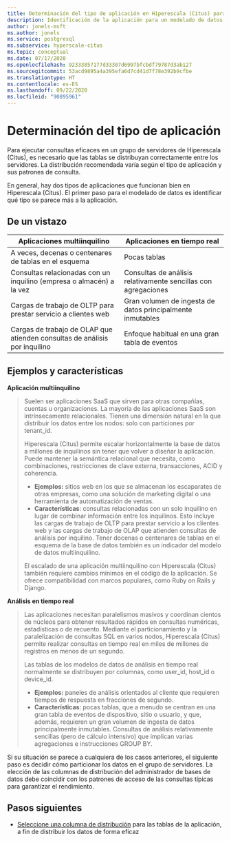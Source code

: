 ```yaml
---
title: Determinación del tipo de aplicación en Hiperescala (Citus) para Azure Database for PostgreSQL
description: Identificación de la aplicación para un modelado de datos distribuido eficaz
author: jonels-msft
ms.author: jonels
ms.service: postgresql
ms.subservice: hyperscale-citus
ms.topic: conceptual
ms.date: 07/17/2020
ms.openlocfilehash: 92333857177d33307d6997bfcbdf79787d3ab127
ms.sourcegitcommit: 53acd9895a4a395efa6d7cd41d7f78e392b9cfbe
ms.translationtype: HT
ms.contentlocale: es-ES
ms.lasthandoff: 09/22/2020
ms.locfileid: "90895961"
---
```

# <a name="determining-application-type"></a>Determinación del tipo de aplicación

Para ejecutar consultas eficaces en un grupo de servidores de Hiperescala (Citus), es necesario que las tablas se distribuyan correctamente entre los servidores. La distribución recomendada varía según el tipo de aplicación y sus patrones de consulta.

En general, hay dos tipos de aplicaciones que funcionan bien en Hiperescala (Citus). El primer paso para el modelado de datos es identificar qué tipo se parece más a la aplicación.

## <a name="at-a-glance"></a>De un vistazo

| Aplicaciones multiinquilino                                 | Aplicaciones en tiempo real                                |
|-----------------------------------------------------------|-------------------------------------------------------|
| A veces, decenas o centenares de tablas en el esquema          | Pocas tablas                                |
| Consultas relacionadas con un inquilino (empresa o almacén) a la vez | Consultas de análisis relativamente sencillas con agregaciones |
| Cargas de trabajo de OLTP para prestar servicio a clientes web                    | Gran volumen de ingesta de datos principalmente inmutables           |
| Cargas de trabajo de OLAP que atienden consultas de análisis por inquilino   | Enfoque habitual en una gran tabla de eventos            |

## <a name="examples-and-characteristics"></a>Ejemplos y características

**Aplicación multiinquilino**

> Suelen ser aplicaciones SaaS que sirven para otras compañías, cuentas u organizaciones. La mayoría de las aplicaciones SaaS son intrínsecamente relacionales. Tienen una dimensión natural en la que distribuir los datos entre los nodos: solo con particiones por tenant\_id.
>
> Hiperescala (Citus) permite escalar horizontalmente la base de datos a millones de inquilinos sin tener que volver a diseñar la aplicación. Puede mantener la semántica relacional que necesita, como combinaciones, restricciones de clave externa, transacciones, ACID y coherencia.
>
> -   **Ejemplos:** sitios web en los que se almacenan los escaparates de otras empresas, como una solución de marketing digital o una herramienta de automatización de ventas.
> -   **Características**: consultas relacionadas con un solo inquilino en lugar de combinar información entre los inquilinos. Esto incluye las cargas de trabajo de OLTP para prestar servicio a los clientes web y las cargas de trabajo de OLAP que atienden consultas de análisis por inquilino. Tener docenas o centenares de tablas en el esquema de la base de datos también es un indicador del modelo de datos multiinquilino.
>
> El escalado de una aplicación multiinquilino con Hiperescala (Citus) también requiere cambios mínimos en el código de la aplicación. Se ofrece compatibilidad con marcos populares, como Ruby on Rails y Django.

**Análisis en tiempo real**

> Las aplicaciones necesitan paralelismos masivos y coordinan cientos de núcleos para obtener resultados rápidos en consultas numéricas, estadísticas o de recuento.  Mediante el particionamiento y la paralelización de consultas SQL en varios nodos, Hiperescala (Citus) permite realizar consultas en tiempo real en miles de millones de registros en menos de un segundo.
>
> Las tablas de los modelos de datos de análisis en tiempo real normalmente se distribuyen por columnas, como user\_id, host\_id o device\_id.
>
> -   **Ejemplos:** paneles de análisis orientados al cliente que requieren tiempos de respuesta en fracciones de segundo.
> -   **Características**: pocas tablas, que a menudo se centran en una gran tabla de eventos de dispositivo, sitio o usuario, y que, además, requieren un gran volumen de ingesta de datos principalmente inmutables. Consultas de análisis relativamente sencillas (pero de cálculo intensivo) que implican varias agregaciones e instrucciones GROUP BY.

Si su situación se parece a cualquiera de los casos anteriores, el siguiente paso es decidir cómo particionar los datos en el grupo de servidores. La elección de las columnas de distribución del administrador de bases de datos debe coincidir con los patrones de acceso de las consultas típicas para garantizar el rendimiento.

## <a name="next-steps"></a>Pasos siguientes

* [Seleccione una columna de distribución](concepts-hyperscale-choose-distribution-column.md) para las tablas de la aplicación, a fin de distribuir los datos de forma eficaz

